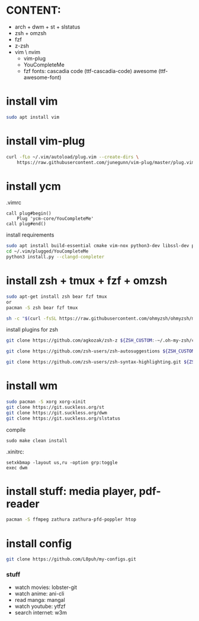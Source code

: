 # CONTENT: 
<!-- - arch + i3wm + xterm -->
- arch + dwm + st + slstatus
- zsh + omzsh 
- fzf
- z-zsh
- vim \ nvim 
    - vim-plug
    - YouCompleteMe 
    - fzf 
fonts:
cascadia code (ttf-cascadia-code)
awesome (ttf-awesome-font)

# install vim
```sh
sudo apt install vim
```
# install vim-plug
```sh
curl -fLo ~/.vim/autoload/plug.vim --create-dirs \
    https://raw.githubusercontent.com/junegunn/vim-plug/master/plug.vim
```
# install ycm 
.vimrc
```
call plug#begin()
    Plug 'ycm-core/YouCompleteMe'
call plug#end()
```
install requirements
```sh
sudo apt install build-essential cmake vim-nox python3-dev libssl-dev pip
cd ~/.vim/plugged/YouCompleteMe
python3 install.py --clangd-completer
```
# install zsh + tmux + fzf + omzsh
```sh
sudo apt-get install zsh bear fzf tmux
or
pacman -S zsh bear fzf tmux
```
```sh
sh -c "$(curl -fsSL https://raw.githubusercontent.com/ohmyzsh/ohmyzsh/master/tools/install.sh)"
```
install plugins for zsh
```sh
git clone https://github.com/agkozak/zsh-z ${ZSH_CUSTOM:-~/.oh-my-zsh/custom}/plugins/zsh-z

git clone https://github.com/zsh-users/zsh-autosuggestions ${ZSH_CUSTOM:-~/.oh-my-zsh/custom}/plugins/zsh-autosuggestions

git clone https://github.com/zsh-users/zsh-syntax-highlighting.git ${ZSH_CUSTOM:-~/.oh-my-zsh/custom}/plugins/zsh-syntax-highlighting
```

# install wm
```sh
sudo pacman -S xorg xorg-xinit
git clone https://git.suckless.org/st 
git clone https://git.suckless.org/dwm
git clone https://git.suckless.org/slstatus
```
compile
```
sudo make clean install

```
.xinitrc:
```
setxkbmap -layout us,ru -option grp:toggle
exec dwm
```
# install stuff: media player, pdf-reader 
```sh
pacman -S ffmpeg zathura zathura-pfd-poppler htop 
```
# install config
```sh
git clone https://github.com/L0puh/my-configs.git
```


### stuff
- watch movies:     lobster-git
- watch anime:      ani-cli
- read manga:       mangal
- watch youtube:    ytfzf 
- search internet:  w3m

